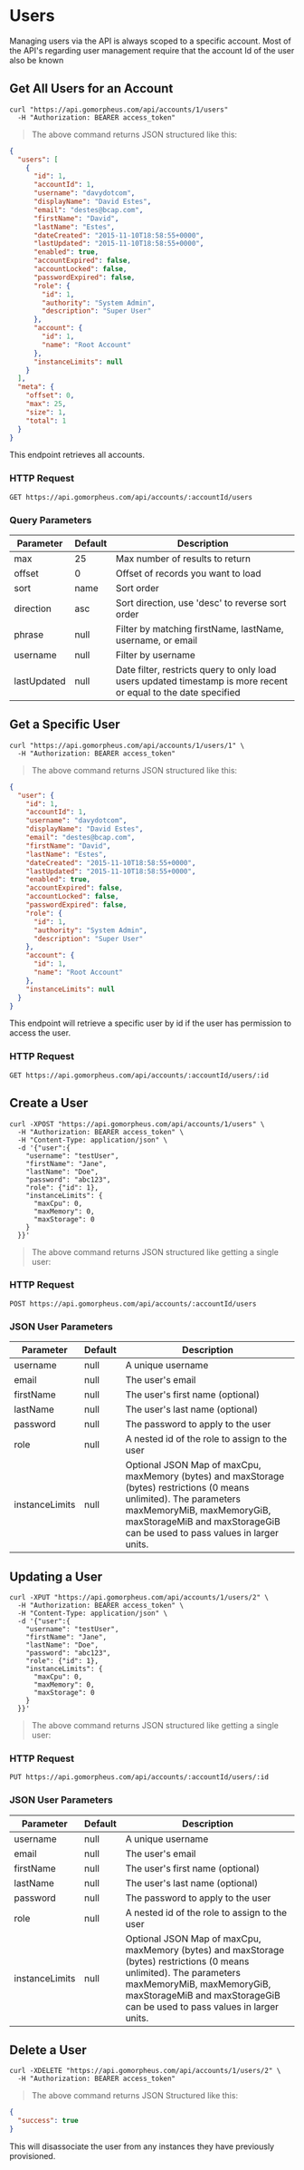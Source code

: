 # Users

Managing users via the API is always scoped to a specific account. Most of the API's regarding user management require that the account Id of the user also be known

## Get All Users for an Account

```shell
curl "https://api.gomorpheus.com/api/accounts/1/users"
  -H "Authorization: BEARER access_token"
```

> The above command returns JSON structured like this:

```json
{
  "users": [
    {
      "id": 1,
      "accountId": 1,
      "username": "davydotcom",
      "displayName": "David Estes",
      "email": "destes@bcap.com",
      "firstName": "David",
      "lastName": "Estes",
      "dateCreated": "2015-11-10T18:58:55+0000",
      "lastUpdated": "2015-11-10T18:58:55+0000",
      "enabled": true,
      "accountExpired": false,
      "accountLocked": false,
      "passwordExpired": false,
      "role": {
        "id": 1,
        "authority": "System Admin",
        "description": "Super User"
      },
      "account": {
        "id": 1,
        "name": "Root Account"
      },
      "instanceLimits": null
    }
  ],
  "meta": {
    "offset": 0,
    "max": 25,
    "size": 1,
    "total": 1
  }
}
```

This endpoint retrieves all accounts.

### HTTP Request

`GET https://api.gomorpheus.com/api/accounts/:accountId/users`

### Query Parameters

Parameter | Default | Description
--------- | ------- | -----------
max | 25 | Max number of results to return
offset | 0 | Offset of records you want to load
sort | name | Sort order
direction | asc | Sort direction, use 'desc' to reverse sort order
phrase | null | Filter by matching firstName, lastName, username, or email
username | null | Filter by username
lastUpdated | null | Date filter, restricts query to only load users updated  timestamp is more recent or equal to the date specified


## Get a Specific User

```shell
curl "https://api.gomorpheus.com/api/accounts/1/users/1" \
  -H "Authorization: BEARER access_token"
```

> The above command returns JSON structured like this:

```json
{
  "user": {
    "id": 1,
    "accountId": 1,
    "username": "davydotcom",
    "displayName": "David Estes",
    "email": "destes@bcap.com",
    "firstName": "David",
    "lastName": "Estes",
    "dateCreated": "2015-11-10T18:58:55+0000",
    "lastUpdated": "2015-11-10T18:58:55+0000",
    "enabled": true,
    "accountExpired": false,
    "accountLocked": false,
    "passwordExpired": false,
    "role": {
      "id": 1,
      "authority": "System Admin",
      "description": "Super User"
    },
    "account": {
      "id": 1,
      "name": "Root Account"
    },
    "instanceLimits": null
  }
}
```

This endpoint will retrieve a specific user by id if the user has permission to access the user.

### HTTP Request

`GET https://api.gomorpheus.com/api/accounts/:accountId/users/:id`

## Create a User

```shell
curl -XPOST "https://api.gomorpheus.com/api/accounts/1/users" \
  -H "Authorization: BEARER access_token" \
  -H "Content-Type: application/json" \
  -d '{"user":{
    "username": "testUser",
    "firstName": "Jane",
    "lastName": "Doe",
    "password": "abc123",
    "role": {"id": 1},
    "instanceLimits": {
      "maxCpu": 0,
      "maxMemory": 0,
      "maxStorage": 0
    }
  }}'
```

> The above command returns JSON structured like getting a single user:

### HTTP Request

`POST https://api.gomorpheus.com/api/accounts/:accountId/users`

### JSON User Parameters

Parameter | Default | Description
--------- | ------- | -----------
username  | null | A unique username
email     | null | The user's email
firstName | null | The user's first name (optional)
lastName  | null | The user's last name (optional)
password  | null | The password to apply to the user
role      | null | A nested id of the role to assign to the user
instanceLimits | null | Optional JSON Map of maxCpu, maxMemory (bytes) and maxStorage (bytes) restrictions (0 means unlimited). The parameters maxMemoryMiB, maxMemoryGiB, maxStorageMiB and maxStorageGiB can be used to pass values in larger units.


## Updating a User

```shell
curl -XPUT "https://api.gomorpheus.com/api/accounts/1/users/2" \
  -H "Authorization: BEARER access_token" \
  -H "Content-Type: application/json" \
  -d '{"user":{
    "username": "testUser",
    "firstName": "Jane",
    "lastName": "Doe",
    "password": "abc123",
    "role": {"id": 1},
    "instanceLimits": {
      "maxCpu": 0,
      "maxMemory": 0,
      "maxStorage": 0
    }
  }}'
```

> The above command returns JSON structured like getting a single user:

### HTTP Request

`PUT https://api.gomorpheus.com/api/accounts/:accountId/users/:id`

### JSON User Parameters

Parameter | Default | Description
--------- | ------- | -----------
username  | null | A unique username
email     | null | The user's email
firstName | null | The user's first name (optional)
lastName  | null | The user's last name (optional)
password  | null | The password to apply to the user
role      | null | A nested id of the role to assign to the user
instanceLimits | null | Optional JSON Map of maxCpu, maxMemory (bytes) and maxStorage (bytes) restrictions (0 means unlimited). The parameters maxMemoryMiB, maxMemoryGiB, maxStorageMiB and maxStorageGiB can be used to pass values in larger units.

## Delete a User

```shell
curl -XDELETE "https://api.gomorpheus.com/api/accounts/1/users/2" \
  -H "Authorization: BEARER access_token"
```

> The above command returns JSON Structured like this:

```json
{
  "success": true
}
```

This will disassociate the user from any instances they have previously provisioned.
